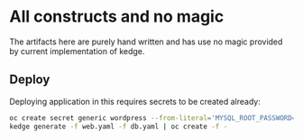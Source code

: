 # All constructs and no magic

The artifacts here are purely hand written and has use no magic provided by current implementation of kedge.

## Deploy

Deploying application in this requires secrets to be created already:

```bash
oc create secret generic wordpress --from-literal='MYSQL_ROOT_PASSWORD=rootpasswd,DB_PASSWD=wordpress'
kedge generate -f web.yaml -f db.yaml | oc create -f -
```

